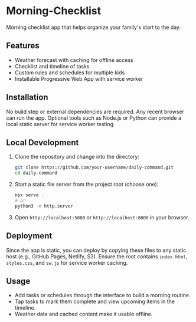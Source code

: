 # Morning-Checklist

Morning checklist app that helps organize your family's start to the day.

## Features
- Weather forecast with caching for offline access
- Checklist and timeline of tasks
- Custom rules and schedules for multiple kids
- Installable Progressive Web App with service worker

## Installation
No build step or external dependencies are required. Any recent browser can run the app. Optional tools such as Node.js or Python can provide a local static server for service worker testing.

## Local Development
1. Clone the repository and change into the directory:
   ```bash
   git clone https://github.com/your-username/daily-command.git
   cd daily-command
   ```
2. Start a static file server from the project root (choose one):
   ```bash
   npx serve .
   # or
   python3 -m http.server
   ```
3. Open `http://localhost:5000` or `http://localhost:8000` in your browser.

## Deployment
Since the app is static, you can deploy by copying these files to any static host (e.g., GitHub Pages, Netlify, S3). Ensure the root contains `index.html`, `styles.css`, and `sw.js` for service worker caching.

## Usage
- Add tasks or schedules through the interface to build a morning routine.
- Tap tasks to mark them complete and view upcoming items in the timeline.
- Weather data and cached content make it usable offline.

